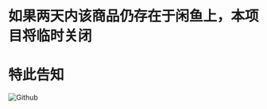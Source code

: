 # **如果两天内该商品仍存在于闲鱼上，本项目将临时关闭**

# **特此告知**

![Github](https://forum.renegade-project.org/uploads/default/original/1X/ef88d3103554808db106bd80b461be2b7cf564d8.jpeg)
